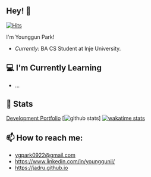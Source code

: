 ## Hey! 👋

[![Hits](https://hits.seeyoufarm.com/api/count/incr/badge.svg?url=https%3A%2F%2Fgithub.com%2Fjadru&count_bg=%231D4D64&title_bg=%23000000&icon=safari.svg&icon_color=%23FFFFFF&title=hits&edge_flat=true)](https://github.com/jadru)

I'm Younggun Park! 
- *Currently:* BA CS Student at Inje University.

## 💻 I'm Currently Learning

- ...

## 👀 Stats
[Development Portfolio](https://www.notion.so/a52dce78175e4ae3a43a556ff836327d)
[![github stats](https://github-readme-streak-stats.herokuapp.com/?user=jadru)]
[![wakatime stats](https://github-readme-stats.vercel.app/api/wakatime?username=willianrod)](https://github.com/anuraghazra/github-readme-stats)

## 📫 How to reach me:
- ygpark0922@gmail.com
- https://www.linkedin.com/in/younggunii/
- https://jadru.github.io
